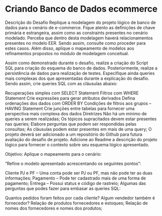 # Criando Banco de Dados ecommerce
Descrição do Desafio
Replique a modelagem do projeto lógico de banco de dados para o cenário de e-commerce. Fique atento as definições de chave primária e estrangeira, assim como as constraints presentes no cenário modelado. Perceba que dentro desta modelagem haverá relacionamentos presentes no modelo EER. Sendo assim, consulte como proceder para estes casos. Além disso, aplique o mapeamento de modelos aos refinamentos propostos no módulo de modelagem conceitual.

Assim como demonstrado durante o desafio, realize a criação do Script SQL para criação do esquema do banco de dados. Posteriormente, realize a persistência de dados para realização de testes. Especifique ainda queries mais complexas dos que apresentadas durante a explicação do desafio. Sendo assim, crie queries SQL com as cláusulas abaixo:

Recuperações simples com SELECT Statement
Filtros com WHERE Statement
Crie expressões para gerar atributos derivados
Defina ordenações dos dados com ORDER BY
Condições de filtros aos grupos – HAVING Statement
Crie junções entre tabelas para fornecer uma perspectiva mais complexa dos dados
Diretrizes
Não há um mínimo de queries a serem realizadas;
Os tópicos supracitados devem estar presentes nas queries;
Elabore perguntas que podem ser respondidas pelas consultas;
As cláusulas podem estar presentes em mais de uma query;
O projeto deverá ser adicionado a um repositório do Github para futura avaliação do desafio de projeto. Adicione ao Readme a descrição do projeto lógico para fornecer o contexto sobre seu esquema lógico apresentado.

Objetivo:
Aplique o mapeamento para o  cenário:

“Refine o modelo apresentado acrescentando os seguintes pontos”:

Cliente PJ e PF – Uma conta pode ser PJ ou PF, mas não pode ter as duas informações;
Pagamento – Pode ter cadastrado mais de uma forma de pagamento;
Entrega – Possui status e código de rastreio;
Algumas das perguntas que podes fazer para embasar as queries SQL:

Quantos pedidos foram feitos por cada cliente?
Algum vendedor também é fornecedor?
Relação de produtos fornecedores e estoques;
Relação de nomes dos fornecedores e nomes dos produtos;




